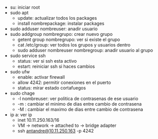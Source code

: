 - su: iniciar root
- sudo apt
	- update: actualizar todos los packages
	- install nombrepackage: instalar packages
- sudo adduser nombreuser: anadir usuario
- sudo addgroup nombregrupo: crear nuevo grupo
	- getent group nombregrupo: ver si existe el grupo
	- cat /etc/group: ver todos los grupos y usuarios dentro
	- sudo adduser nombreuser nombregroup: anadir usuario al grupo
- sudo service ssh
	- status: ver si ssh esta activo
	- estart: reiniciar ssh si haces cambios
- sudo ufw
	- enable: activar firewall
	- allow 4242: permitir conexiones en el puerto
	- status: mirar estado cortafuegos
- sudo chage 
	- -l nombreuser: ver politica de contrasenas de ese usuario
	- -m <time> <nombreuser>: cambiar el minimo de dias entre cambio de contrasena
	- -M <time> <nombreuser>: cambiar el maximo de dias entre cambio de contrasena
- ip a: ver ip
	- inet 10.11.250.163/16
	- VM -> network -> attached to -> bridge adapter
	-  ssh antandre@10.11.250.163 -p 4242